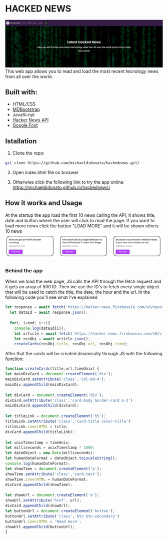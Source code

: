 # HACKED NEWS
![alt text](https://github.com/michaeldidonato/hackednews/blob/main/img/Cattura3.JPG)
This web app allows you to read and load the most recent tecnology news from all over the world.

## Built with:
* HTML/CSS
* [MDBootstrap](https://mdbootstrap.com/)
* JavaScript
* [Hacker News API](https://github.com/HackerNews/API) 
* [Google Font](https://fonts.google.com/) 

## Istallation
1. Clone the repo: 
```sh 
git clone https://github.com/michaeldidonato/hackednews.git/
```
2. Open index.html file on broswer

3. Otherwise click the following link to try the app online: https://michaeldidonato.github.io/hackednews/

## How it works and Usage
At the startup the app load the first 10 news calling the API, it shows title, date and button where the user will click to read the page. If you want to load more news click the button "LOAD MORE" and it will be shown others 10 news  
![alt text](https://github.com/michaeldidonato/hackednews/blob/main/img/Cattura1.JPG)

### Behind the app

When we load the web page, JS calls the API through the fetch request and it gets an array of 500 ID. Then we use the ID's to fetch every single object that will be used to catch the title, the date, the hour and the url. In the following code you'll see what  i've explained 

```js
let response = await fetch('https://hacker-news.firebaseio.com/v0/newstories.json');
  let dataId = await response.json();
  
  for(; i<end; i++){
    console.log(dataId[i]);
    let article = await fetch(`https://hacker-news.firebaseio.com/v0/item/${dataId[i]}.json`);
    let resObj = await article.json();
    createCards(resObj.title, resObj.url, resObj.time);
```

After that the cards will be created dinamically through JS with the following function:
```js
function createCards(title,url,timeUnix) {
let mainDivCard = document.createElement('div');
mainDivCard.setAttribute('class','col-md-4');
mainDiv.appendChild(mainDivCard);

let divCard = document.createElement('div');
divCard.setAttribute('class','card-body border-card m-3')
mainDivCard.appendChild(divCard);

let titleLink = document.createElement('h5');
titleLink.setAttribute('class','card-title color-title')
titleLink.innerHTML = title;
divCard.appendChild(titleLink);

let unixTimestamp = timeUnix;
let milliseconds = unixTimestamp * 1000;
let dateObject = new Date(milliseconds);
let humanDateFormat = dateObject.toLocaleString();
console.log(humanDateFormat);
let showTime = document.createElement('p');
showTime.setAttribute('class','card-text');
showTime.innerHTML = humanDateFormat;
divCard.appendChild(showTime);

let showUrl = document.createElement('a');
showUrl.setAttribute('href', url);
divCard.appendChild(showUrl);
let buttonUrl = document.createElement('button');
buttonUrl.setAttribute('class','btn btn-secondary')      
buttonUrl.innerHTML = 'Read more';                 
showUrl.appendChild(buttonUrl);
}
```
